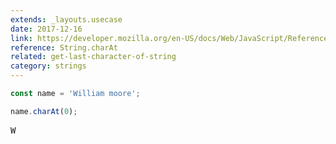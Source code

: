 ```yaml
---
extends: _layouts.usecase
date: 2017-12-16
link: https://developer.mozilla.org/en-US/docs/Web/JavaScript/Reference/Global_Objects/String/charAt
reference: String.charAt
related: get-last-character-of-string
category: strings
---
```


```javascript
const name = 'William moore';

name.charAt(0);
```

<pre class="output">W</pre>
